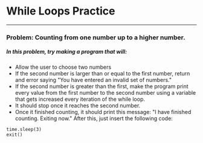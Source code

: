 # While Loops Practice
----------------------



### Problem: Counting from one number up to a higher number.

##### In this problem, try making a program that will:
- Allow the user to choose two numbers
- If the second number is larger than or equal to the first number, return and error saying "You have entered an invalid set of numbers."
- If the second number is greater than the first, make the program print every value from the first number to the second number using a variable that gets increased every iteration of the while loop.
- It should stop once it reaches the second number.
- Once it finished counting, it should print this message: "I have finished counting. Exiting now." After this, just insert the following code:
```import time
time.sleep(3)
exit()
```
